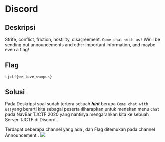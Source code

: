 # Discord

## Deskripsi
Strife, conflict, friction, hostility, disagreement. `Come chat with us!` We'll be sending out announcements and other important information, and maybe even a flag!

## Flag

```
tjctf{we_love_wumpus}
```

## Solusi

Pada Deskripsi soal sudah tertera sebuah ***hint*** berupa `Come chat with us!`yang berarti kita sebagai peserta diharapkan untuk menekan menu `Chat` pada NavBar TJCTF 2020 yang nantinya mengarahkan kita ke sebuah Server TJCTF di Discord . 

Terdapat beberapa channel yang ada , dan Flag ditemukan pada channel Announcement . ![](TJCTF2020\Miscellaneous\Discord)


